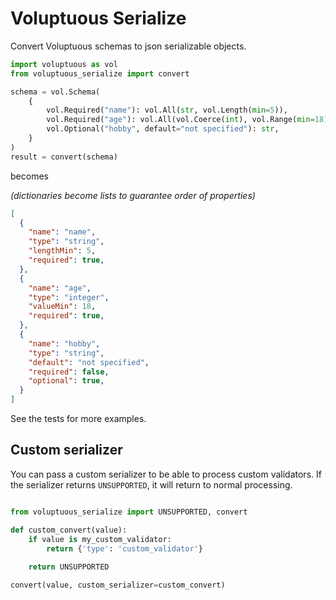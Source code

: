 # Voluptuous Serialize

Convert Voluptuous schemas to json serializable objects.

```python
import voluptuous as vol
from voluptuous_serialize import convert

schema = vol.Schema(
    {
        vol.Required("name"): vol.All(str, vol.Length(min=5)),
        vol.Required("age"): vol.All(vol.Coerce(int), vol.Range(min=18)),
        vol.Optional("hobby", default="not specified"): str,
    }
)
result = convert(schema)
```

becomes

_(dictionaries become lists to guarantee order of properties)_

```json
[
  {
    "name": "name",
    "type": "string",
    "lengthMin": 5,
    "required": true,
  },
  {
    "name": "age",
    "type": "integer",
    "valueMin": 18,
    "required": true,
  },
  {
    "name": "hobby",
    "type": "string",
    "default": "not specified",
    "required": false,
    "optional": true,
  }
]
```

See the tests for more examples.

## Custom serializer

You can pass a custom serializer to be able to process custom validators. If the serializer returns `UNSUPPORTED`, it will return to normal processing.

```python

from voluptuous_serialize import UNSUPPORTED, convert

def custom_convert(value):
    if value is my_custom_validator:
        return {'type': 'custom_validator'}
        
    return UNSUPPORTED

convert(value, custom_serializer=custom_convert)
```
